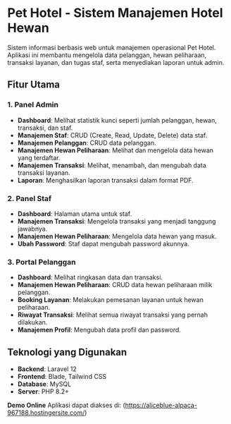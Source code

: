 # Pet Hotel - Sistem Manajemen Hotel Hewan

Sistem informasi berbasis web untuk manajemen operasional Pet Hotel. Aplikasi ini membantu mengelola data pelanggan, hewan peliharaan, transaksi layanan, dan tugas staf, serta menyediakan laporan untuk admin.

## Fitur Utama

### 1. Panel Admin
- **Dashboard**: Melihat statistik kunci seperti jumlah pelanggan, hewan, transaksi, dan staf.
- **Manajemen Staf**: CRUD (Create, Read, Update, Delete) data staf.
- **Manajemen Pelanggan**: CRUD data pelanggan.
- **Manajemen Hewan Peliharaan**: Melihat dan mengelola data hewan yang terdaftar.
- **Manajemen Transaksi**: Melihat, menambah, dan mengubah data transaksi layanan.
- **Laporan**: Menghasilkan laporan transaksi dalam format PDF.

### 2. Panel Staf
- **Dashboard**: Halaman utama untuk staf.
- **Manajemen Transaksi**: Mengelola transaksi yang menjadi tanggung jawabnya.
- **Manajemen Hewan Peliharaan**: Mengelola data hewan yang masuk.
- **Ubah Password**: Staf dapat mengubah password akunnya.

### 3. Portal Pelanggan
- **Dashboard**: Melihat ringkasan data dan transaksi.
- **Manajemen Hewan Peliharaan**: CRUD data hewan peliharaan milik pelanggan.
- **Booking Layanan**: Melakukan pemesanan layanan untuk hewan peliharaan.
- **Riwayat Transaksi**: Melihat semua riwayat transaksi yang pernah dilakukan.
- **Manajemen Profil**: Mengubah data profil dan password.

## Teknologi yang Digunakan
- **Backend**: Laravel 12
- **Frontend**: Blade, Tailwind CSS
- **Database**: MySQL 
- **Server**: PHP 8.2+
    
 **Demo Online**
   Aplikasi dapat diakses di: (https://aliceblue-alpaca-967188.hostingersite.com/)

